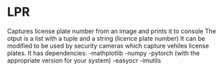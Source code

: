 # LPR
Captures license plate number from an image and prints it to console
The otput is a list with a tuple and a string (licence plate number)
It can be modified to be used by security cameras which capture vehiles license plates.
It has dependencies:
-mathplotlib
-numpy
-pytorch (with the appropriate version for your system)
-easyocr
-imutils
